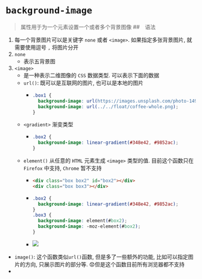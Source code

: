 # `background-image`
> 属性用于为一个元素设置一个或者多个背景图像
##　语法
1. 每一个背景图片可以是关键字 `none` 或者 `<image>`. 如果指定多张背景图片, 就需要使用逗号 `,` 将图片分开
2. `none`
    - 表示五背景图
3. `<image>`
    - 是一种表示二维图像的 `CSS` 数据类型. 可以表示下面的数据
    - `url()`: 既可以是互联网的图片, 也可以是本地的图片
      - ```css
        .box1 {
          background-image: url(https://images.unsplash.com/photo-1490750967868-88aa4486c946?ixlib=rb-1.2.1&ixid=MnwxMjA3fDB8MHxzZWFyY2h8Nnx8Zmxvd2VyfGVufDB8fDB8fA%3D%3D&auto=format&fit=crop&w=500&q=60);
          background-image: url(../../float/coffee-whole.png);
        }
    - `<gradient>` 渐变类型
      - ```css
        .box2 {
          background-image: linear-gradient(#348e42, #9852ac);
        }
    - `element()` 从任意的 `HTML` 元素生成 `<image>` 类型的值. 目前这个函数只在 `Firefox` 中支持, `Chrome` 暂不支持
      - ```html
        <div class="box box2" id="box2"></div>
        <div class="box box3"></div>
      - ```css
        .box2 {
          background-image: linear-gradient(#348e42, #9852ac);
        }
        .box3 {
          background-image: element(#box2);
          background-image: -moz-element(#box2);
        }
      - ![](../../image/Snipaste_2022-02-27_22-00-57.png)
  - `image()`: 这个函数类似`url()`函数, 但是多了一些额外的功能, 比如可以指定图片的方向, 只展示图片的部分等. 😟但是这个函数目前所有浏览器都不支持
  - 